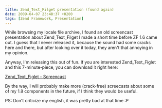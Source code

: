 ```yaml
---
title: Zend_Text_Filget presentation (found again)
date: 2009-04-07 23:48:37 +0200
tags: [Zend Framework, Presentation]
---
```


While browsing my locale file archive, I found an old screencast presentation about Zend_Text_Filget I made a short time before ZF 1.6 came out. I guess that I never released it, because the sound had some cracks here and there, but after looking over it today, they aren't that annoying in my opinion.

Anyway, I'm releasing this out of fun. If you are interested Zend_Text_Figlet and this 7-minute-piece, you can download it right here:

[Zend_Text_Figlet - Screencast](http://downloads.dasprids.de/screencasts/zend_text_figlet.ogg)

By the way, I will probably make more (crack-free) screecasts about some of my 1.8 components in the future, if I think they would be useful.

PS: Don't criticize my english, it was pretty bad at that time :P